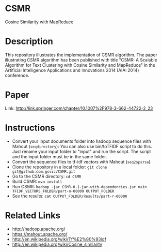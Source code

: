 CSMR
====

Cosine Similarity with MapReduce

Description
====
This repository illustrates the implementation of CSMR algorithm. The paper illustrating CSMR algorithm has been published  with title "CSMR: A Scalable Algorithm for Text Clustering with Cosine Similarity and MapReduce" in the Artificial Intelligence Applications and Innovations 2014 (AIAI 2014) conference.

Paper
====
Link: http://link.springer.com/chapter/10.1007%2F978-3-662-44722-2_23

Instructions
====
* Convert your input documents folder into hadoop sequence files with Mahout (`seqdirectory`): You can also use bin/toTFIDF script to do this. Just rename your input folder to "input" and run the script. The script and the input folder must be in the same folder.
* Convert the sequence files to tf-idf vectors with Mahout (`seq2sparse`)
* Clone the repository in a local folder: `git clone git@github.com:gsvic/CSMR.git`
* Go to the CSMR directory: `cd CSMR`
* Build CSMR: `mvn install`
* Run CSMR: `hadoop -jar CSMR-0.1-jar-with-dependencies.jar main TFIDF_VECTORS_FOLDER/part-m-00000 OUTPUT_FOLDER`
* See the results: `cat OUTPUT_FOLDER/Results/part-r-00000`

Related Links
====
* http://hadoop.apache.org/
* https://mahout.apache.org/
* http://en.wikipedia.org/wiki/Tf%E2%80%93idf
* http://en.wikipedia.org/wiki/Cosine_similarity
